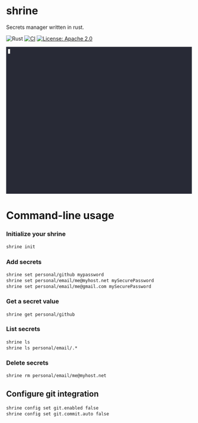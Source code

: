 # shrine
Secrets manager written in rust.

![Rust](https://img.shields.io/github/languages/top/cpollet/shrine?color=orange)
[![CI](https://github.com/cpollet/shrine/actions/workflows/test.yml/badge.svg?branch=master)](https://github.com/cpollet/shrine/actions/workflows/test.yml)
[![License: Apache 2.0](https://img.shields.io/badge/licence-Apache%202.0-blue)](LICENSE)

[![asciicast](demo.gif)](https://asciinema.org/a/589589?autoplay=1)

# Command-line usage

### Initialize your shrine
```sh
shrine init
```

### Add secrets
```shell
shrine set personal/github mypassword
shrine set personal/email/me@myhost.net mySecurePassword
shrine set personal/email/me@gmail.com mySecurePassword
```

### Get a secret value
```shell
shrine get personal/github
```

### List secrets
```shell
shrine ls
shrine ls personal/email/.*
```

### Delete secrets
```shell
shrine rm personal/email/me@myhost.net
```

## Configure git integration
```shell
shrine config set git.enabled false
shrine config set git.commit.auto false
```
